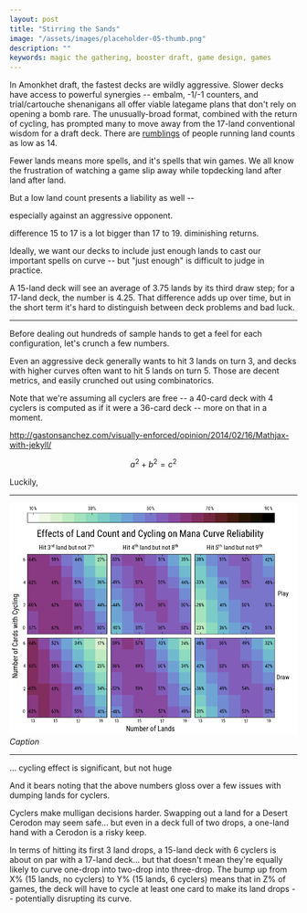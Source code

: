 ```yaml
---
layout: post
title: "Stirring the Sands"
image: "/assets/images/placeholder-05-thumb.png"
description: ""
keywords: magic the gathering, booster draft, game design, games
---
```


In Amonkhet draft, the fastest decks are wildly aggressive. Slower decks have access to powerful synergies -- embalm,
-1/-1 counters, and trial/cartouche shenanigans all offer viable lategame plans that don't rely on opening a bomb rare. The unusually-broad format, combined with the return of cycling, has prompted many to move away from the 17-land conventional wisdom for a draft deck. There are [rumblings](https://www.channelfireball.com/articles/how-to-draft-gb-counters-in-amonkhet/) of people running land counts as low as 14.

Fewer lands means more spells, and it's spells that win games. We all know the frustration of watching a game slip away while topdecking land after land after land.


But a low land count presents a liability as well --

especially against an aggressive opponent.





difference 15 to 17 is a lot bigger than 17 to 19. diminishing returns. 



Ideally, we want our decks to include just enough lands to cast our important spells on curve -- but "just enough" is difficult to judge in practice.

A 15-land deck will see an average of 3.75 lands by its third draw step; for a 17-land deck, the number is 4.25. That difference adds up over time, but in the short term it's hard to distinguish between deck problems and bad luck.

---



Before dealing out hundreds of sample hands to get a feel for each configuration, let's crunch a few numbers.

Even an aggressive deck generally wants to hit 3 lands on turn 3, and decks with higher curves often want to hit 5 lands on turn 5. Those are decent metrics, and easily crunched out using combinatorics.

Note that we're assuming all cyclers are free -- a 40-card deck with 4 cyclers is computed as if it were a 36-card deck -- more on that in a moment.








http://gastonsanchez.com/visually-enforced/opinion/2014/02/16/Mathjax-with-jekyll/

$$a^2 + b^2 = c^2$$









Luckily,




---



![](/assets/images/cycling-land-curve.png)
*Caption*


---

... cycling effect is significant, but not huge

And it bears noting that the above numbers gloss over a few issues with dumping lands for cyclers.

Cyclers make mulligan decisions harder. Swapping out a land for a Desert Cerodon may seem safe... but even in a deck full of two drops, a one-land hand with a Cerodon is a risky keep.

In terms of hitting its first 3 land drops, a 15-land deck with 6 cyclers is about on par with a 17-land deck... but that doesn't mean they're equally likely to curve one-drop into two-drop into three-drop. The bump up from X% (15 lands, no cyclers) to Y% (15 lands, 6 cyclers) means that in Z% of games, the deck will have to cycle at least one card to make its land drops -- potentially disrupting its curve.
